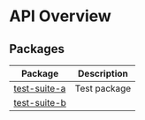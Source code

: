 # API Overview

## Packages

| Package | Description |
| --- | --- |
| [test-suite-a](./test-suite-a/) | Test package |
| [test-suite-b](./test-suite-b/) |  |
